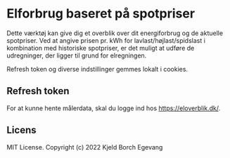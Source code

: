 # Elforbrug baseret på spotpriser

Dette værktøj kan give dig et overblik over dit energiforbrug og de
aktuelle spotpriser. Ved at angive prisen pr. kWh for
lavlast/højlast/spidslast i kombination med historiske spotpriser, er
det muligt at udføre de udregninger, der ligger til grund for elregningen.

Refresh token og diverse indstillinger gemmes lokalt i cookies.

## Refresh token
For at kunne hente målerdata, skal du logge ind hos https://eloverblik.dk/.

## Licens
MIT License. Copyright (c) 2022 Kjeld Borch Egevang
